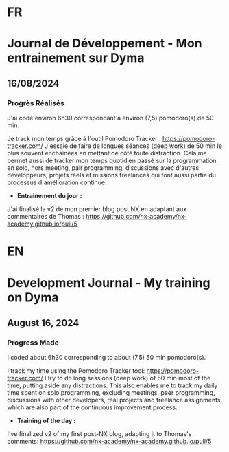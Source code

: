 # FR

# Journal de Développement - Mon entrainement sur Dyma

## 16/08/2024

### Progrès Réalisés

J'ai codé environ 6h30 correspondant à environ (7,5) pomodoro(s) de 50 min.

Je track mon temps grâce à l'outil Pomodoro Tracker : https://pomodoro-tracker.com/
J'essaie de faire de longues séances (deep work) de 50 min le plus souvent enchaînées en mettant de côté toute distraction.
Cela me permet aussi de tracker mon temps quotidien passé sur la programmation en solo, hors meeting, pair programming, discussions avec d'autres développeurs, projets réels et missions freelances qui font aussi partie du processus d'amélioration continue.

- **Entrainement du jour :**

J'ai finalisé la v2 de mon premier blog post NX en adaptant aux commentaires de Thomas : https://github.com/nx-academy/nx-academy.github.io/pull/5

# EN

# Development Journal - My training on Dyma

## August 16, 2024

### Progress Made

I coded about 6h30 corresponding to about (7.5) 50 min pomodoro(s).

I track my time using the Pomodoro Tracker tool: https://pomodoro-tracker.com/ I try to do long sessions (deep work) of 50 min most of the time, putting aside any distractions. This also enables me to track my daily time spent on solo programming, excluding meetings, peer programming, discussions with other developers, real projects and freelance assignments, which are also part of the continuous improvement process.

- **Training of the day :**

I've finalized v2 of my first post-NX blog, adapting it to Thomas's comments: https://github.com/nx-academy/nx-academy.github.io/pull/5

